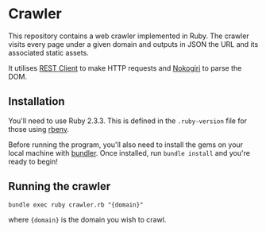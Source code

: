 # Crawler

This repository contains a web crawler implemented in Ruby. The crawler visits every page under a given domain
and outputs in JSON the URL and its associated static assets.

It utilises [REST Client](https://github.com/rest-client/rest-client) to make HTTP requests and [Nokogiri](https://github.com/sparklemotion/nokogiri) to parse the DOM.

## Installation

You'll need to use Ruby 2.3.3. This is defined in the `.ruby-version` file for those using [rbenv](https://github.com/rbenv/rbenv).

Before running the program, you'll also need to install the gems on your local machine with [bundler](https://github.com/bundler/bundler). Once installed, run `bundle install` and you're ready to begin!

## Running the crawler

```
bundle exec ruby crawler.rb "{domain}"
``` 
where `{domain}` is
the domain you wish to crawl.
